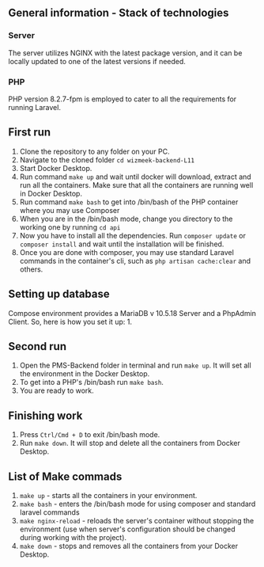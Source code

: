 ## General information - Stack of technologies

### Server
The server utilizes NGINX with the latest package version, and it can be locally updated to one of the latest versions if needed.

### PHP
PHP version 8.2.7-fpm is employed to cater to all the requirements for running Laravel.

## First run
1. Clone the repository to any folder on your PC.
2. Navigate to the cloned folder ```cd wizmeek-backend-L11```
3. Start Docker Desktop.
4. Run command ```make up``` and wait until docker will download, extract and run all the containers. Make sure that all the containers are running well in Docker Desktop.
5. Run command ```make bash``` to get into /bin/bash of the PHP container where you may use Composer
6. When you are in the /bin/bash mode, change you directory to the working one by running ```cd api```
7. Now you have to install all the dependencies. Run ```composer update``` or ```composer install``` and wait until the installation will be finished.
8. Once you are done with composer, you may use standard Laravel commands in the container's cli, such as ```php artisan cache:clear``` and others.

## Setting up database
Compose environment provides a MariaDB v 10.5.18 Server and a PhpAdmin Client. So, here is how you set it up:
1. 

## Second run
1. Open the PMS-Backend folder in terminal and run ```make up```. It will set all the environment in the Docker Desktop.
2. To get into a PHP's /bin/bash run ```make bash```.
3. You are ready to work.

## Finishing work
1. Press ```Ctrl/Cmd + D``` to exit /bin/bash mode.
2. Run ```make down```. It will stop and delete all the containers from Docker Desktop.

## List of Make commads
1. ```make up``` - starts all the containers in your environment.
2. ```make bash``` - enters the /bin/bash mode for using composer and standard laravel commands
3. ```make nginx-reload``` - reloads the server's container without stopping the environment (use when server's configuration should be changed during working with the project).
4. ```make down``` - stops and removes all the containers from your Docker Desktop.